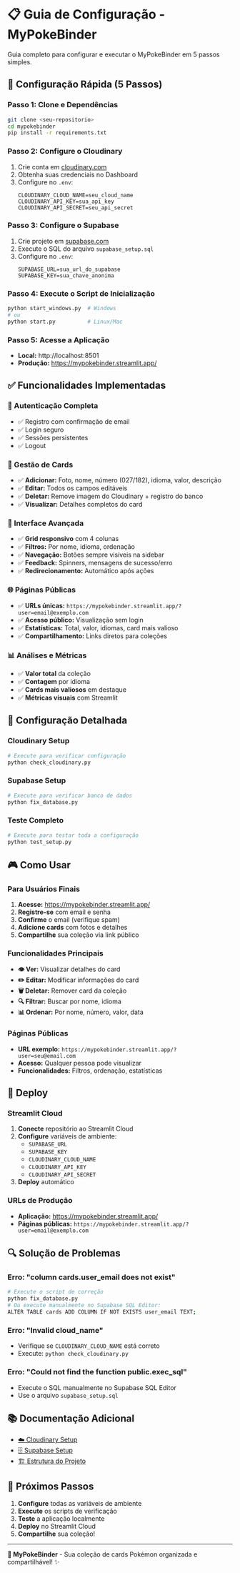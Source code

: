 # 📋 Guia de Configuração - MyPokeBinder

Guia completo para configurar e executar o MyPokeBinder em 5 passos simples.

## 🚀 Configuração Rápida (5 Passos)

### **Passo 1: Clone e Dependências**
```bash
git clone <seu-repositorio>
cd mypokebinder
pip install -r requirements.txt
```

### **Passo 2: Configure o Cloudinary**
1. Crie conta em [cloudinary.com](https://cloudinary.com)
2. Obtenha suas credenciais no Dashboard
3. Configure no `.env`:
   ```env
   CLOUDINARY_CLOUD_NAME=seu_cloud_name
   CLOUDINARY_API_KEY=sua_api_key
   CLOUDINARY_API_SECRET=seu_api_secret
   ```

### **Passo 3: Configure o Supabase**
1. Crie projeto em [supabase.com](https://supabase.com)
2. Execute o SQL do arquivo `supabase_setup.sql`
3. Configure no `.env`:
   ```env
   SUPABASE_URL=sua_url_do_supabase
   SUPABASE_KEY=sua_chave_anonima
   ```

### **Passo 4: Execute o Script de Inicialização**
```bash
python start_windows.py  # Windows
# ou
python start.py          # Linux/Mac
```

### **Passo 5: Acesse a Aplicação**
- **Local:** http://localhost:8501
- **Produção:** https://mypokebinder.streamlit.app/

## ✅ Funcionalidades Implementadas

### **🔐 Autenticação Completa**
- ✅ Registro com confirmação de email
- ✅ Login seguro
- ✅ Sessões persistentes
- ✅ Logout

### **📱 Gestão de Cards**
- ✅ **Adicionar:** Foto, nome, número (027/182), idioma, valor, descrição
- ✅ **Editar:** Todos os campos editáveis
- ✅ **Deletar:** Remove imagem do Cloudinary + registro do banco
- ✅ **Visualizar:** Detalhes completos do card

### **🎯 Interface Avançada**
- ✅ **Grid responsivo** com 4 colunas
- ✅ **Filtros:** Por nome, idioma, ordenação
- ✅ **Navegação:** Botões sempre visíveis na sidebar
- ✅ **Feedback:** Spinners, mensagens de sucesso/erro
- ✅ **Redirecionamento:** Automático após ações

### **🌐 Páginas Públicas**
- ✅ **URLs únicas:** `https://mypokebinder.streamlit.app/?user=email@exemplo.com`
- ✅ **Acesso público:** Visualização sem login
- ✅ **Estatísticas:** Total, valor, idiomas, card mais valioso
- ✅ **Compartilhamento:** Links diretos para coleções

### **📊 Análises e Métricas**
- ✅ **Valor total** da coleção
- ✅ **Contagem** por idioma
- ✅ **Cards mais valiosos** em destaque
- ✅ **Métricas visuais** com Streamlit

## 🔧 Configuração Detalhada

### **Cloudinary Setup**
```bash
# Execute para verificar configuração
python check_cloudinary.py
```

### **Supabase Setup**
```bash
# Execute para verificar banco de dados
python fix_database.py
```

### **Teste Completo**
```bash
# Execute para testar toda a configuração
python test_setup.py
```

## 🎮 Como Usar

### **Para Usuários Finais**
1. **Acesse:** https://mypokebinder.streamlit.app/
2. **Registre-se** com email e senha
3. **Confirme** o email (verifique spam)
4. **Adicione cards** com fotos e detalhes
5. **Compartilhe** sua coleção via link público

### **Funcionalidades Principais**
- **👁️ Ver:** Visualizar detalhes do card
- **✏️ Editar:** Modificar informações do card
- **🗑️ Deletar:** Remover card da coleção
- **🔍 Filtrar:** Buscar por nome, idioma
- **📊 Ordenar:** Por nome, número, valor, data

### **Páginas Públicas**
- **URL exemplo:** `https://mypokebinder.streamlit.app/?user=seu@email.com`
- **Acesso:** Qualquer pessoa pode visualizar
- **Funcionalidades:** Filtros, ordenação, estatísticas

## 🚀 Deploy

### **Streamlit Cloud**
1. **Conecte** repositório ao Streamlit Cloud
2. **Configure** variáveis de ambiente:
   - `SUPABASE_URL`
   - `SUPABASE_KEY`
   - `CLOUDINARY_CLOUD_NAME`
   - `CLOUDINARY_API_KEY`
   - `CLOUDINARY_API_SECRET`
3. **Deploy** automático

### **URLs de Produção**
- **Aplicação:** https://mypokebinder.streamlit.app/
- **Páginas públicas:** `https://mypokebinder.streamlit.app/?user=email@exemplo.com`

## 🔍 Solução de Problemas

### **Erro: "column cards.user_email does not exist"**
```bash
# Execute o script de correção
python fix_database.py
# Ou execute manualmente no Supabase SQL Editor:
ALTER TABLE cards ADD COLUMN IF NOT EXISTS user_email TEXT;
```

### **Erro: "Invalid cloud_name"**
- Verifique se `CLOUDINARY_CLOUD_NAME` está correto
- Execute: `python check_cloudinary.py`

### **Erro: "Could not find the function public.exec_sql"**
- Execute o SQL manualmente no Supabase SQL Editor
- Use o arquivo `supabase_setup.sql`

## 📚 Documentação Adicional

- [☁️ Cloudinary Setup](CLOUDINARY_SETUP.md)
- [🗄️ Supabase Setup](SUPABASE_SETUP.md)
- [🏗️ Estrutura do Projeto](PROJECT_STRUCTURE.md)

## 🎯 Próximos Passos

1. **Configure** todas as variáveis de ambiente
2. **Execute** os scripts de verificação
3. **Teste** a aplicação localmente
4. **Deploy** no Streamlit Cloud
5. **Compartilhe** sua coleção!

---

**🎴 MyPokeBinder** - Sua coleção de cards Pokémon organizada e compartilhável! ✨
